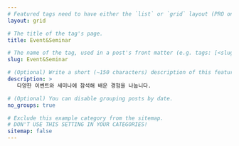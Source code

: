 ```yaml
---
# Featured tags need to have either the `list` or `grid` layout (PRO only).
layout: grid

# The title of the tag's page.
title: Event&Seminar

# The name of the tag, used in a post's front matter (e.g. tags: [<slug>]).
slug: Event&Seminar

# (Optional) Write a short (~150 characters) description of this featured tag.
description: >
   다양한 이벤트와 세미나에 참석해 배운 경험을 나눕니다. 

# (Optional) You can disable grouping posts by date.
no_groups: true

# Exclude this example category from the sitemap.
# DON'T USE THIS SETTING IN YOUR CATEGORIES!
sitemap: false
---
```

